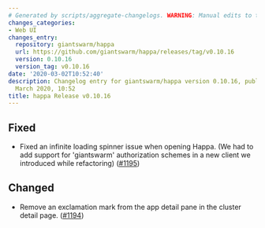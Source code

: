 ```yaml
---
# Generated by scripts/aggregate-changelogs. WARNING: Manual edits to this files will be overwritten.
changes_categories:
- Web UI
changes_entry:
  repository: giantswarm/happa
  url: https://github.com/giantswarm/happa/releases/tag/v0.10.16
  version: 0.10.16
  version_tag: v0.10.16
date: '2020-03-02T10:52:40'
description: Changelog entry for giantswarm/happa version 0.10.16, published on 02
  March 2020, 10:52
title: happa Release v0.10.16
---
```


## Fixed

- Fixed an infinite loading spinner issue when opening Happa. (We had to add support for 'giantswarm' authorization schemes in a new client we introduced while refactoring) ([#1195](https://github.com/giantswarm/happa/pull/1195))

## Changed

- Remove an exclamation mark from the app detail pane in the cluster detail page. ([#1194](https://github.com/giantswarm/happa/pull/1194))
